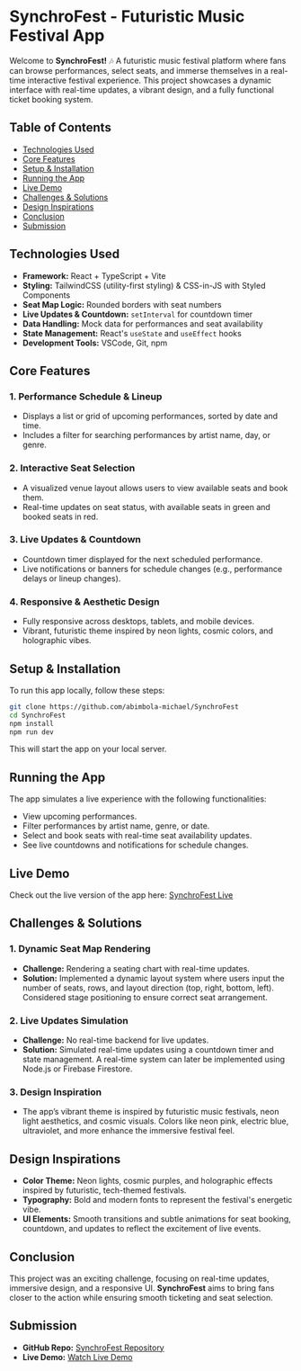 # SynchroFest - Futuristic Music Festival App

Welcome to **SynchroFest!** 🎶 A futuristic music festival platform where fans can browse performances, select seats, and immerse themselves in a real-time interactive festival experience. This project showcases a dynamic interface with real-time updates, a vibrant design, and a fully functional ticket booking system.

## Table of Contents
- [Technologies Used](#technologies-used)
- [Core Features](#core-features)
- [Setup & Installation](#setup--installation)
- [Running the App](#running-the-app)
- [Live Demo](#live-demo)
- [Challenges & Solutions](#challenges--solutions)
- [Design Inspirations](#design-inspirations)
- [Conclusion](#conclusion)
- [Submission](#submission)

## Technologies Used
- **Framework:** React + TypeScript + Vite
- **Styling:** TailwindCSS (utility-first styling) & CSS-in-JS with Styled Components
- **Seat Map Logic:** Rounded borders with seat numbers
- **Live Updates & Countdown:** `setInterval` for countdown timer
- **Data Handling:** Mock data for performances and seat availability
- **State Management:** React's `useState` and `useEffect` hooks
- **Development Tools:** VSCode, Git, npm

## Core Features
### 1. Performance Schedule & Lineup
- Displays a list or grid of upcoming performances, sorted by date and time.
- Includes a filter for searching performances by artist name, day, or genre.

### 2. Interactive Seat Selection
- A visualized venue layout allows users to view available seats and book them.
- Real-time updates on seat status, with available seats in green and booked seats in red.

### 3. Live Updates & Countdown
- Countdown timer displayed for the next scheduled performance.
- Live notifications or banners for schedule changes (e.g., performance delays or lineup changes).

### 4. Responsive & Aesthetic Design
- Fully responsive across desktops, tablets, and mobile devices.
- Vibrant, futuristic theme inspired by neon lights, cosmic colors, and holographic vibes.

## Setup & Installation
To run this app locally, follow these steps:

```bash
git clone https://github.com/abimbola-michael/SynchroFest
cd SynchroFest
npm install
npm run dev
```

This will start the app on your local server.

## Running the App
The app simulates a live experience with the following functionalities:
- View upcoming performances.
- Filter performances by artist name, genre, or date.
- Select and book seats with real-time seat availability updates.
- See live countdowns and notifications for schedule changes.

## Live Demo
Check out the live version of the app here: [SynchroFest Live](https://synchro-fest.vercel.app/)

## Challenges & Solutions
### 1. Dynamic Seat Map Rendering
- **Challenge:** Rendering a seating chart with real-time updates.
- **Solution:** Implemented a dynamic layout system where users input the number of seats, rows, and layout direction (top, right, bottom, left). Considered stage positioning to ensure correct seat arrangement.

### 2. Live Updates Simulation
- **Challenge:** No real-time backend for live updates.
- **Solution:** Simulated real-time updates using a countdown timer and state management. A real-time system can later be implemented using Node.js or Firebase Firestore.

### 3. Design Inspiration
- The app’s vibrant theme is inspired by futuristic music festivals, neon light aesthetics, and cosmic visuals. Colors like neon pink, electric blue, ultraviolet, and more enhance the immersive festival feel.

## Design Inspirations
- **Color Theme:** Neon lights, cosmic purples, and holographic effects inspired by futuristic, tech-themed festivals.
- **Typography:** Bold and modern fonts to represent the festival's energetic vibe.
- **UI Elements:** Smooth transitions and subtle animations for seat booking, countdown, and updates to reflect the excitement of live events.

## Conclusion
This project was an exciting challenge, focusing on real-time updates, immersive design, and a responsive UI. **SynchroFest** aims to bring fans closer to the action while ensuring smooth ticketing and seat selection.

## Submission
- **GitHub Repo:** [SynchroFest Repository](https://github.com/abimbola-michael/SynchroFest)
- **Live Demo:** [Watch Live Demo](https://drive.google.com/file/d/109p0kHZyvFMoG7xHX1iDU38RSPplrYxL/view?usp=drive_link)

